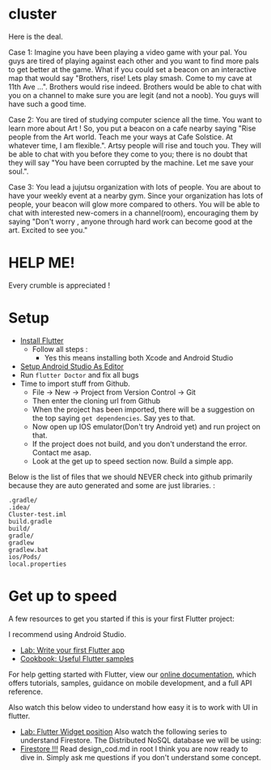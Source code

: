 # cluster

Here is the deal.  

Case 1: 
Imagine you have been playing a video game with your pal. You guys are tired of playing against each other and you want to find
more pals to get better at the game. What if you could set a beacon on an 
interactive map that would say "Brothers, rise! Lets play smash. Come to my cave 
at 11th Ave ...". Brothers would rise indeed. Brothers would be able to chat
with you on a channel to make sure you are legit (and not a noob). You guys
will have such a good time. 

Case 2: 
You are tired of studying computer science all the time. You want to learn more
about Art ! So, you put a beacon on a cafe nearby saying "Rise people from the
Art world. Teach me your ways at Cafe Solstice. At whatever time, I am flexible.".
Artsy people will rise and touch you. They will be able to chat with you before
they come to you; there is no doubt that they will say "You have been corrupted 
by the machine. Let me save your soul.".

Case 3:
You lead a jujutsu organization with lots of people. You are about to have
your weekly event at a nearby gym. Since your organization has lots of people,
your beacon will glow more compared to others. You will be able to chat with
interested new-comers in a channel(room), encouraging them by saying "Don't worry
, anyone through hard work can become good at the art. Excited to see you."

# HELP ME!
Every crumble is appreciated !

# Setup

- [Install Flutter](https://flutter.dev/docs/get-started/install)
    - Follow all steps :
        - Yes this means installing both Xcode and Android Studio
- [Setup Android Studio As Editor](https://flutter.dev/docs/get-started/editor)
- Run `flutter Doctor` and fix all bugs
- Time to import stuff from Github.
    - File -> New -> Project from Version Control -> Git
    - Then enter the cloning url from Github
    - When the project has been imported, there will be a suggestion on the top
    saying `get dependencies`. Say yes to that. 
    - Now open up IOS emulator(Don't try Android yet) and run project on that.
    - If the project does not build, and you don't understand the error. Contact me asap.
    - Look at the get up to speed section now. Build a simple app.
    
Below is the list of files that we should NEVER check into github primarily because 
they are auto generated and some are just libraries. : 
```
.gradle/
.idea/
Cluster-test.iml
build.gradle
build/
gradle/
gradlew
gradlew.bat
ios/Pods/
local.properties
```

# Get up to speed
A few resources to get you started if this is your first Flutter project:

I recommend using Android Studio. 

- [Lab: Write your first Flutter app](https://flutter.dev/docs/get-started/codelab)
- [Cookbook: Useful Flutter samples](https://flutter.dev/docs/cookbook)

For help getting started with Flutter, view our 
[online documentation](https://flutter.dev/docs), which offers tutorials, 
samples, guidance on mobile development, and a full API reference.


Also watch this below video to understand how easy it is to work with UI in flutter.
- [Lab: Flutter Widget position](https://fireship.io/lessons/flutter-widget-positioning-guide/)
Also watch the following series to understand Firestore. The Distributed NoSQL database
we will be using:
- [Firestore !!!](https://www.youtube.com/watch?v=v_hR4K4auoQ&t=22s)
Read design_cod.md in root
I think you are now ready to dive in. Simply ask me questions if you don't understand some
concept.


 
